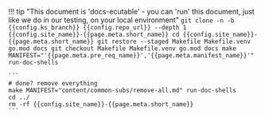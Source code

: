 <!--save-some-time-start-->
!!! tip "This document is 'docs-ecutable' - you can 'run' this document, just like we do in our testing, on your local environment"
    ```
    git clone -n -b {{config.ks_branch}} {{config.repo_url}} --depth 1 {{config.site_name}}-{{page.meta.short_name}}
    cd {{config.site_name}}-{{page.meta.short_name}}
    git restore --staged Makefile Makefile.venv go.mod docs
    git checkout Makefile Makefile.venv go.mod docs
    make MANIFEST="'{{page.meta.pre_req_name}}','{{page.meta.manifest_name}}'" run-doc-shells
    ```

    ```
    # done? remove everything
    make MANIFEST="content/common-subs/remove-all.md" run-doc-shells
    cd ../
    rm -rf {{config.site_name}}-{{page.meta.short_name}}
    ```
<!--save-some-time-end-->